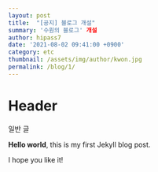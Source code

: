 ```yaml
---
layout: post
title:  "[공지] 블로그 개설"
summary: '수원의 블로그' 개설
author: hipass7
date: '2021-08-02 09:41:00 +0900'
category: etc
thumbnail: /assets/img/author/kwon.jpg
permalink: /blog/1/
---
```


# Header

일반 글

**Hello world**, this is my first Jekyll blog post.

I hope you like it!
